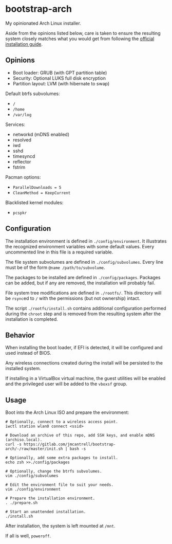# bootstrap-arch

My opinionated Arch Linux installer.

Aside from the opinions listed below, care is taken to ensure the
resulting system closely matches what you would get from following the
[official installation guide][1].

## Opinions

- Boot loader: GRUB (with GPT partition table)
- Security: Optional LUKS full disk encryption
- Partition layout: LVM (with hibernate to swap)

Default btrfs subvolumes:

- `/`
- `/home`
- `/var/log`

Services:

- networkd (mDNS enabled)
- resolved
- iwd
- sshd
- timesyncd
- reflector
- fstrim

Pacman options:

- `ParallelDownloads = 5`
- `CleanMethod = KeepCurrent`

Blacklisted kernel modules:

- `pcspkr`

## Configuration

The installation environment is defined in `./config/environment`. It
illustrates the recognized environment variables with some default
values. Every uncommented line in this file is a required variable.

The file system subvolumes are defined in `./config/subvolumes`. Every
line must be of the form `@name /path/to/subvolume`.

The packages to be installed are defined in `./config/packages`.
Packages can be added, but if any are removed, the installation will
probably fail.

File system tree modifications are defined in `./rootfs/`. This
directory will be `rsync`ed to `/` with the permissions (but not
ownership) intact.

The script `./rootfs/install.sh` contains additional configuration
performed during the `chroot` step and is removed from the resulting
system after the installation is completed.

## Behavior

When installing the boot loader, if EFI is detected, it will be
configured and used instead of BIOS.

Any wireless connections created during the install will be persisted
to the installed system.

If installing in a VirtualBox virtual machine, the guest utilities
will be enabled and the privileged user will be added to the `vboxsf`
group.

## Usage

Boot into the Arch Linux ISO and prepare the environment:

```
# Optionally, connect to a wireless access point.
iwctl station wlan0 connect <ssid>

# Download an archive of this repo, add SSH keys, and enable mDNS (archiso.local).
curl -s https://gitlab.com/jmcantrell/bootstrap-arch/-/raw/master/init.sh | bash -s

# Optionally, add some extra packages to install.
echo zsh >>./config/packages

# Optionally, change the btrfs subvolumes.
vim ./config/subvolumes

# Edit the environment file to suit your needs.
vim ./config/environment

# Prepare the installation environment.
. ./prepare.sh

# Start an unattended installation.
./install.sh
```

After installation, the system is left mounted at `/mnt`.

If all is well, `poweroff`.

[1]: https://wiki.archlinux.org/title/Installation_guide
